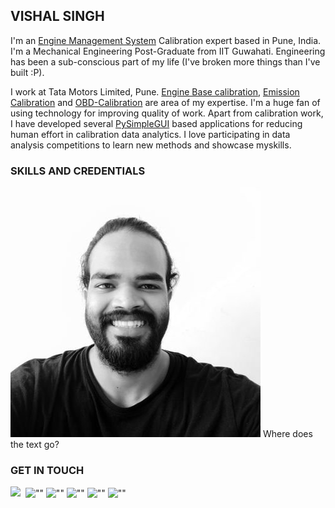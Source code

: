 ## VISHAL SINGH
I'm an [Engine Management System](http://www.autotap.com/techlibrary/intro_to_engine_management.asp) Calibration expert based in Pune, India. I'm a Mechanical Engineering Post-Graduate from IIT Guwahati. Engineering has been a sub-conscious part of my life (I've broken more things than I've built :P).

I work at Tata Motors Limited, Pune. [Engine Base calibration](https://www.mathworks.com/videos/engine-base-calibration-a-model-based-approach-for-the-air-charge-model-calibration-1525331994542.html), [Emission Calibration](https://dieselnet.com/tech/engine_emission-control.php) and [OBD-Calibration](https://x-engineer.org/automotive-engineering/internal-combustion-engines/diagnostics/on-board-diagnostics-obd-modes-operation-diagnostic-services/) are area of my expertise. I'm a huge fan of using technology for improving quality of work. Apart from calibration work, I have developed several [PySimpleGUI](https://pysimplegui.readthedocs.io/en/latest/readme/) based applications for reducing human effort in calibration data analytics. I love participating in data analysis competitions to learn new methods and showcase myskills.


### SKILLS AND CREDENTIALS

![Image](https://github.com/atomandspace/atomandspace.github.io/blob/main/profile/4943IN9U_400x400.jpg) Where does the text go?

### GET IN TOUCH
 [![](https://img.icons8.com/color/48/000000/gmail-new.png)](mailto:persecvs@gmail.com)
 ![[](mailto:persecvs@gmail.com)](https://img.icons8.com/color/48/000000/gmail-new.png)    ![[""](https://twitter.com/vishal_5ingh)](https://img.icons8.com/color/48/000000/twitter--v1.png)    ![[""](https://www.linkedin.com/in/persecvs/)](https://img.icons8.com/fluency/48/000000/linkedin.png)    ![[""](https://github.com/atomandspace/)](https://img.icons8.com/color/48/000000/github--v1.png)    ![[""](https://www.kaggle.com/atomandspace)](https://img.icons8.com/windows/48/000000/kaggle.png)    ![[""](https://www.hackerrank.com/Atomand_space)](https://img.icons8.com/windows/48/000000/hackerrank.png)
